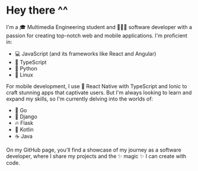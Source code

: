 # Hey there ^^

I'm a 🎓 Multimedia Engineering student and 🧑🏻‍💻 software developer with a passion for creating top-notch web and mobile applications. I'm proficient in:

- 💻 JavaScript (and its frameworks like React and Angular)
- 💫 TypeScript
- 🐍 Python
- 🐧 Linux

For mobile development, I use 📱 React Native with TypeScript and Ionic to craft stunning apps that captivate users. But I'm always looking to learn and expand my skills, so I'm currently delving into the worlds of:

- 🚀 Go
- 🐍 Django
- 🔥 Flask
- 📱 Kotlin
- ☕️ Java

On my GitHub page, you'll find a showcase of my journey as a software developer, where I share my projects and the ✨ magic ✨ I can create with code.
